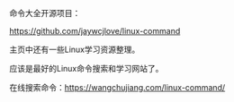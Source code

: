 命令大全开源项目：

https://github.com/jaywcjlove/linux-command

主页中还有一些Linux学习资源整理。

应该是最好的Linux命令搜索和学习网站了。

在线搜索命令：https://wangchujiang.com/linux-command/

